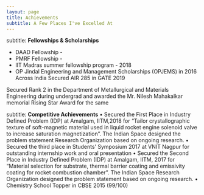 ```yaml
---
layout: page
title: Achievements
subtitle: A Few Places I've Excelled At
---
```


subtitle: **Fellowships & Scholarships**
- DAAD Fellowship -
- PMRF Fellowship - 
- IIT Madras summer fellowship program - 2018
- OP Jindal Engineering and Management Scholarships (OPJEMS) in 2016 Across India
Secured AIR 285 in GATE 2019


Secured Rank 2 in the Department of Metallurgical and Materials Engineering during undergrad
and awarded the Mr. Nilesh Mahakalkar memorial Rising Star Award for the same

subtitle: **Competitive Achievements**
• Secured the First Place in Industry Defined Problem (IDP) at Amalgam, IITM,2018 for “Tailor
crystallographic texture of soft-magnetic material used in liquid rocket engine solenoid valve to
increase saturation magnetization”. The Indian Space designed the problem statement
Research Organization based on ongoing research.
• Secured the third place in Students’ Symposium 2017 at VNIT Nagpur for outstanding internship
work and oral presentation
• Secured the Second Place in Industry Defined Problem (IDP) at Amalgam, IITM, 2017 for
“Material selection for substrate, thermal barrier coating and emissivity coating for rocket combustion
chamber”. The Indian Space Research Organization designed the problem statement based
on ongoing research.
• Chemistry School Topper in CBSE 2015 (99/100)

